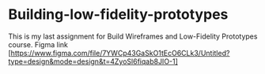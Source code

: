 # Building-low-fidelity-prototypes

This is my last assignment for Build Wireframes and Low-Fidelity Prototypes course.
Figma link [https://www.figma.com/file/7YWCp43GaSkO1tEcO6CLk3/Untitled?type=design&mode=design&t=4ZyoSl6fiqab8JIO-1]
